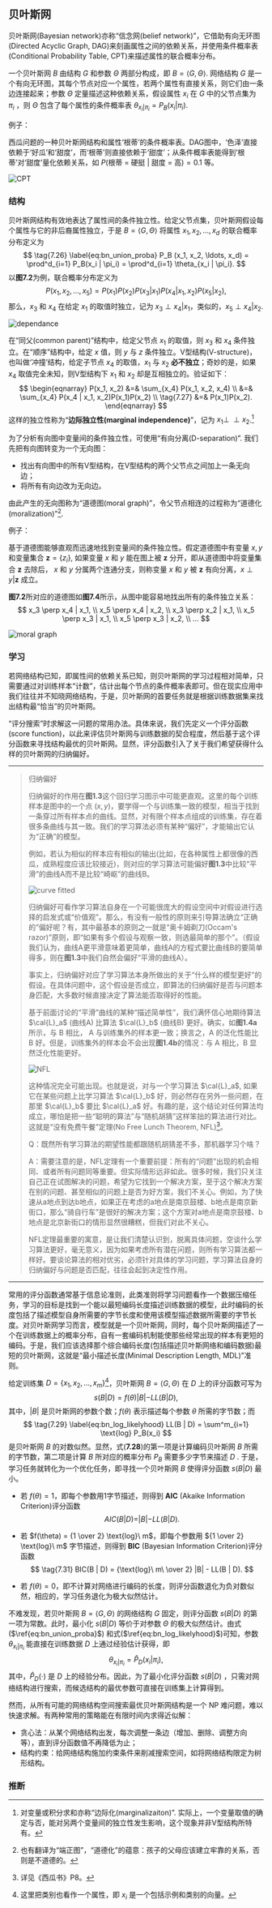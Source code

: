 ## 贝叶斯网

贝叶斯网(Bayesian network)亦称“信念网(belief network)”，它借助有向无环图(Directed Acyclic Graph, DAG)来刻画属性之间的依赖关系，并使用条件概率表(Conditional Probability Table, CPT)来描述属性的联合概率分布。

一个贝叶斯网 $B$ 由结构 $G$ 和参数 $\Theta$ 两部分构成，即 $B= \langle G, \Theta \rangle$. 网络结构 $G$ 是一个有向无环图，其每个节点对应一个属性，若两个属性有直接关系，则它们由一条边连接起来；参数 $\Theta$ 定量描述这种依赖关系，假设属性 $x_i$ 在 $G$ 中的父节点集为 $\pi_i$ ，则 $\Theta$ 包含了每个属性的条件概率表 $\theta_{x_i | \pi_i} = P_B (x_i | \pi_i)$.

例子：

西瓜问题的一种贝叶斯网结构和属性‘根蒂’的条件概率表。DAG图中，‘色泽’直接依赖于‘好瓜’和‘甜度’，而‘根蒂’则直接依赖于‘甜度’；从条件概率表能得到‘根蒂’对‘甜度’量化依赖关系，如 $P(\text{根蒂 = 硬挺 | 甜度 = 高}) = 0.1$ 等。

![CPT](./images/xgs_bayesian_network_CPT.png)

### 结构

贝叶斯网结构有效地表达了属性间的条件独立性。给定父节点集，贝叶斯网假设每个属性与它的非后裔属性独立，于是 $B = \langle G, \Theta \rangle$ 将属性 $x_1, x_2, \ldots, x_d$ 的联合概率分布定义为
$$
\tag{7.26} \label{eq:bn_union_proba}
P_B (x_1, x_2, \ldots, x_d) = \prod^d_{i=1} P_B(x_i | \pi_i) = \prod^d_{i=1} \theta_{x_i | \pi_i}.
$$
以**图7.2**为例，联合概率分布定义为
$$
P(x_1, x_2, \ldots, x_5) = P(x_1)P(x_2)P(x_3|x_1)P(x_4|x_1,x_2)P(x_5|x_2),
$$
那么，$x_3$ 和 $x_4$ 在给定 $x_1$ 的取值时独立，记为 $x_3 \perp x_4 | x_1$，类似的，$x_5 \perp x_4 | x_2$.

![dependance](./images/xgs_bayesian_network_dependances.png)

在“同父(common parent)”结构中，给定父节点 $x_1$ 的取值，则 $x_3$ 和 $x_4$ 条件独立。在“顺序”结构中，给定 $x$ 值，则 $y$ 与 $z$ 条件独立。V型结构(V-structure)，也叫做‘冲撞’结构，给定子节点 $x_4$ 的取值，$x_1$ 与 $x_2$ **必不独立**；奇妙的是，如果 $x_4$ 取值完全未知，则V型结构下 $x_1$ 和 $x_2$ 却是互相独立的。验证如下：
$$
\begin{eqnarray}
P(x_1, x_2)
&=& \sum_{x_4} P(x_1, x_2, x_4) \\
&=& \sum_{x_4} P(x_4 | x_1, x_2)P(x_1)P(x_2) \\
\tag{7.27}
&=& P(x_1)P(x_2).
\end{eqnarray}
$$
这样的独立性称为“**边际独立性(marginal independence)**”，记为 $x_1 \perp \!\!\! \perp x_2$.[^1]

为了分析有向图中变量间的条件独立性，可使用“有向分离(D-separation)”. 我们先把有向图转变为一个无向图：

- 找出有向图中的所有V型结构，在V型结构的两个父节点之间加上一条无向边；
- 将所有有向边改为无向边。

由此产生的无向图称为“道德图(moral graph)”，令父节点相连的过程称为“道德化(moralization)”[^2].

例子：

基于道德图能够直观而迅速地找到变量间的条件独立性。假定道德图中有变量 $x, y$ 和变量集合 $\mathbf{z} = \{ z_i\}$, 如果变量 $x$ 和 $y$ 能在图上被 $\mathbf{z}$ 分开，即从道德图中将变量集合 $\mathbf{z}$ 去除后， $x$ 和 $y$ 分属两个连通分支，则称变量 $x$ 和 $y$ 被 $\mathbf{z}$ 有向分离，$x \perp y | \mathbf{z}$ 成立。

**图7.2**所对应的道德图如**图7.4**所示，从图中能容易地找出所有的条件独立关系：
$$
x_3 \perp x_4 | x_1, \\
x_5 \perp x_4 | x_2, \\
x_3 \perp x_2 | x_1, \\
x_5 \perp x_3 | x_1, \\
x_5 \perp x_3 | x_2, \\
...
$$


![moral graph](./images/xgs_bayesian_network_moral_graph.png)



[^1]: 对变量或积分求和亦称“边际化(marginalizaiton)”. 实际上，一个变量取值的确定与否，能对另两个变量间的独立性发生影响，这个现象并非V型结构所特有。
[^2]: 也有翻译为“端正图”，“道德化”的蕴意：孩子的父母应该建立牢靠的关系，否则是不道德的。



### 学习

若网络结构已知，即属性间的依赖关系已知，则贝叶斯网的学习过程相对简单，只需要通过对训练样本“计数”，估计出每个节点的条件概率表即可。但在现实应用中我们往往并不知晓网络结构，于是，贝叶斯网的首要任务就是根据训练数据集来找出结构最“恰当”的贝叶斯网。

“评分搜索”时求解这一问题的常用办法。具体来说，我们先定义一个评分函数(score function)，以此来评估贝叶斯网与训练数据的契合程度，然后基于这个评分函数来寻找结构最优的贝叶斯网。显然，评分函数引入了关于我们希望获得什么样的贝叶斯网的归纳偏好。

---

> 归纳偏好
>
> 归纳偏好的作用在**图1.3**这个回归学习图示中可能更直观。这里的每个训练样本是图中的一个点 $(x, y)$，要学得一个与训练集一致的模型，相当于找到一条穿过所有样本点的曲线。显然，对有限个样本点组成的训练集，存在着很多条曲线与其一致。我们的学习算法必须有某种“偏好”，才能输出它认为“正确”的模型。
>
> 例如，若认为相似的样本应有相似的输出(比如，在各种属性上都很像的西瓜，成熟程度应该比较接近)，则对应的学习算法可能偏好**图1.3**中比较“平滑”的曲线A而不是比较“崎岖”的曲线B。
>
> ![curve fitted](./images/xgs_bayesian_network_occams_razor.png)
>
> 归纳偏好可看作学习算法自身在一个可能很庞大的假设空间中对假设进行选择的启发式或“价值观”。那么，有没有一般性的原则来引导算法确立“正确的”偏好呢？有，其中最基本的原则之一就是“奥卡姆剃刀(Occam's razor)”原则，即“如果有多个假设与观察一致，则选最简单的那个”。（假设我们认为，曲线A更平滑意味着更简单，曲线A的方程式要比曲线B的要简单得多，则在**图1.3**中我们自然会偏好“平滑的曲线A）。
>
> 事实上，归纳偏好对应了学习算法本身所做出的关于“什么样的模型更好”的假设。在具体问题中，这个假设是否成立，即算法的归纳偏好是否与问题本身匹配，大多数时候直接决定了算法能否取得好的性能。
>
> 基于前面讨论的“平滑”曲线的某种“描述简单性”，我们满怀信心地期待算法 $\cal{L}_a$ (曲线A) 比算法 $\cal{L}_b$ (曲线B) 更好。确实，如**图1.4a**所示，与 B 相比， A 与训练集外的样本更一致；换言之，A 的泛化性能比 B 好。但是，训练集外的样本会不会出现**图1.4b**的情况：与 A 相比，B 显然泛化性能更好。
>
> ![NFL](./images/xgs_bayesian_network_NFL.png)
>
> 这种情况完全可能出现。也就是说，对与一个学习算法 $\cal{L}_a$, 如果它在某些问题上比学习算法 $\cal{L}_b$ 好，则必然存在另外一些问题，在那里 $\cal{L}_b$ 要比 $\cal{L}_a$ 好。有趣的是，这个结论对任何算法均成立，哪怕是把一些“聪明的算法”与“随机胡猜”这样笨拙的算法进行对比。这就是“没有免费午餐”定理(No Free Lunch Theorem, NFL)[^3]。
>
> Q：既然所有学习算法的期望性能都跟随机胡猜差不多，那机器学习个啥？
>
> A：需要注意的是，NFL定理有一个重要前提：所有的“问题”出现的机会相同、或者所有问题同等重要。但实际情形远非如此。很多时候，我们只关注自己正在试图解决的问题，希望为它找到一个解决方案，至于这个解决方案在别的问题、甚至相似的问题上是否为好方案，我们不关心。例如，为了快速从a地点到达b地点，如果正在考虑的a地点是南京鼓楼、b地点是南京新街口，那么“骑自行车”是很好的解决方案；这个方案对a地点是南京鼓楼、b地点是北京新街口的情形显然很糟糕，但我们对此不关心。
>
> NFL定理最重要的寓意，是让我们清楚认识到，脱离具体问题，空谈什么学习算法更好，毫无意义，因为如果考虑所有潜在问题，则所有学习算法都一样好。要谈论算法的相对优劣，必须针对具体的学习问题，学习算法自身的归纳偏好与问题是否匹配，往往会起到决定性作用。

---

常用的评分函数通常基于信息论准则，此类准则将学习问题看作一个数据压缩任务，学习的目标是找到一个能以最短编码长度描述训练数据的模型，此时编码的长度包括了描述模型自身所需要的字节长度和使用该模型描述数据所需要的字节长度。对贝叶斯网学习而言，模型就是一个贝叶斯网，同时，每个贝叶斯网描述了一个在训练数据上的概率分布，自有一套编码机制能使那些经常出现的样本有更短的编码。于是，我们应该选择那个综合编码长度(包括描述贝叶斯网络和编码数据)最短的贝叶斯网，这就是“最小描述长度(Minimal Description Length, MDL)”准则。

给定训练集 $D = \{x_1, x_2, \ldots, x_m\}$[^4]，贝叶斯网 $B = \langle G, \Theta \rangle$ 在 $D$ 上的评分函数可写为
$$
\tag{7.28}
s(B | D) = f(\theta)|B| - LL(B | D),
$$
其中，$|B|$ 是贝叶斯网的参数个数；$f(\theta)$ 表示描述每个参数 $\theta$ 所需的字节数；而
$$
\tag{7.29} \label{eq:bn_log_likelyhood}
LL(B | D) = \sum^m_{i=1} \text{log} P_B(x_i)
$$
是贝叶斯网 $B$ 的对数似然。显然，式(**7.28**)的第一项是计算编码贝叶斯网 $B$ 所需的字节数，第二项是计算 $B$ 所对应的概率分布 $P_B$ 需要多少字节来描述 $D$ . 于是，学习任务就转化为一个优化任务，即寻找一个贝叶斯网 $B$ 使得评分函数 $s(B | D)$ 最小。

- 若 $f(\theta) = 1$，即每个参数用1字节描述，则得到 **AIC** (Akaike Information Criterion)评分函数
  $$
  \tag{7.30}
  AIC(B | D) = |B| - LL(B | D).
  $$

- 若 $f(\theta) = {1 \over 2} \text{log}\ m$，即每个参数用 ${1 \over 2} \text{log}\ m$ 字节描述，则得到 **BIC** (Bayesian Information Criterion)评分函数
  $$
  \tag{7.31}
  BIC(B | D) = {\text{log}\ m\ \over 2} |B| - LL(B | D).
  $$

- 若 $f(\theta) = 0$，即不计算对网络进行编码的长度，则评分函数退化为负对数似然，相应的，学习任务退化为极大似然估计。

不难发现，若贝叶斯网 $B = \langle G, \Theta \rangle$ 的网络结构 $G$ 固定，则评分函数 $s(B | D)$ 的第一项为常数。此时，最小化 $s(B | D)$ 等价于对参数 $\Theta$ 的极大似然估计。由式($\ref{eq:bn_union_proba}$) 和式($\ref{eq:bn_log_likelyhood}$)可知，参数 $\theta_{x_i | \pi_i}$ 能直接在训练数据 $D$ 上通过经验估计获得，即
$$
\tag{7.32}
\theta_{x_i | \pi_i} = \hat{P}_D(x_i | \pi_i),
$$
其中，$\hat{P}_D(\cdot)$ 是 $D$ 上的经验分布。因此，为了最小化评分函数 $s(B | D)$ ，只需对网络结构进行搜索，而候选结构的最优参数可直接在训练集上计算得到。

然而，从所有可能的网络结构空间搜索最优贝叶斯网结构是一个 NP 难问题，难以快速求解。有两种常用的策略能在有限时间内求得近似解：

- 贪心法：从某个网络结构出发，每次调整一条边（增加、删除、调整方向等），直到评分函数值不再降低为止；
- 结构约束：给网络结构施加约束条件来削减搜索空间，如将网络结构限定为树形结构。



### 推断

















[^3]: 详见《西瓜书》P8。
[^4]: 这里把类别也看作一个属性，即 $x_i$ 是一个包括示例和类别的向量。





